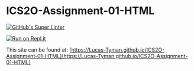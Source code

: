 # ICS2O-Assignment-01-HTML

[![GitHub's Super Linter](https://github.com/Lucas-Tyman/ICS2O-Assignment-01-HTML/workflows/GitHub's%20Super%20Linter/badge.svg)](https://github.com/Lucas-Tyman/ICS2O-Assignment-01-HTML/actions)

[![Run on Repl.it](https://repl.it/badge/github/Lucas-Tyman/ICS2O-Assignment-01-HTML)](https://repl.it/github/Lucas-Tyman/ICS2O-Assignment-01-HTML)

This site can be found at: [https://Lucas-Tyman.github.io/ICS2O-Assignment-01-HTML](https://Lucas-Tyman.github.io/ICS2O-Assignment-01-HTML)
